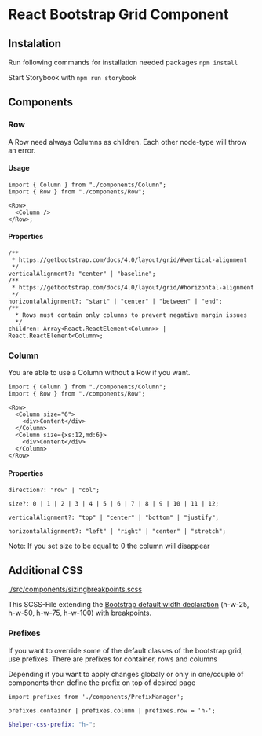 # React Bootstrap Grid Component

## Instalation

Run following commands for installation needed packages
``
npm install
``

Start Storybook with
``
npm run storybook
``

## Components

### Row

A Row need always Columns as children. Each other node-type will throw an error.

#### Usage

```tsx
import { Column } from "./components/Column";
import { Row } from "./components/Row";

<Row>
  <Column />
</Row>;
```

#### Properties

```tsx
/**
 * https://getbootstrap.com/docs/4.0/layout/grid/#vertical-alignment
 */
verticalAlignment?: "center" | "baseline";
/**
 * https://getbootstrap.com/docs/4.0/layout/grid/#horizontal-alignment
 */
horizontalAlignment?: "start" | "center" | "between" | "end";
/**
  * Rows must contain only columns to prevent negative margin issues
  */
children: Array<React.ReactElement<Column>> | React.ReactElement<Column>;
```

### Column

You are able to use a Column without a Row if you want.

```tsx
import { Column } from "./components/Column";
import { Row } from "./components/Row";

<Row>
  <Column size="6">
    <div>Content</div>
  </Column>
  <Column size={xs:12,md:6}>
    <div>Content</div>
  </Column>
</Row>
```
#### Properties

```tsx
direction?: "row" | "col";

size?: 0 | 1 | 2 | 3 | 4 | 5 | 6 | 7 | 8 | 9 | 10 | 11 | 12;

verticalAlignment?: "top" | "center" | "bottom" | "justify";

horizontalAlignment?: "left" | "right" | "center" | "stretch";
```

Note: If you set size to be equal to 0 the column will disappear

## Additional CSS

[./src/components/sizingbreakpoints.scss](./src/components/sizingbreakpoints.scss)

This SCSS-File extending the [Bootstrap default width declaration](https://getbootstrap.com/docs/4.0/utilities/sizing/) (h-w-25, h-w-50, h-w-75, h-w-100) with breakpoints.

### Prefixes

If you want to override some of the default classes of the  bootstrap grid, use prefixes. 
There are prefixes for container, rows and columns

Depending if you want to apply changes globaly or only in one/couple of components then define
the prefix on top of desired page

```tsx
import prefixes from './components/PrefixManager';

prefixes.container | prefixes.column | prefixes.row = 'h-';
```

```scss
$helper-css-prefix: "h-";
```
